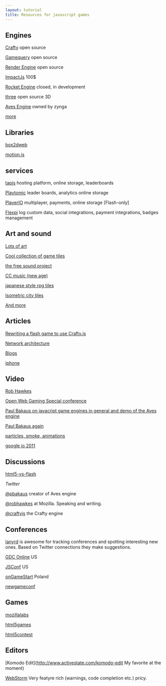 ```yaml
---
layout: tutorial
title: Resources for javascript games
---
```


## Engines

[Crafty](http://craftyjs.com) open source

[Gamequery](http://gamequery.onaluf.org) open source

[Render Engine](http://www.renderengine.com) open source

[ImpactJs](http://impactjs.com) 100$

[Rocket Engine](http://rocketpack.fi/engine) closed, in development

[three](https://github.com/mrdoob/three.js) open source 3D

[Aves Engine](http://www.insidesocialgames.com/2010/09/24/zynga-acquires-dextrose-aves-engine-html5) owned by zynga

[more](https://gist.github.com/768272)

## Libraries

[box2dweb](http://code.google.com/p/box2dweb/)

[motion.js](https://github.com/tmpvar/motionjs)

## services

[tapjs](http://tapjs.com) hosting platform, online storage, leaderboards

[Playtomic](http://playtomic.com/api/html5) leader boards, analytics online storage

[PlayerIO](http://playerio.com) multiplayer, payments, online storage [Flash-only]

[Flexpi](http://flexpi.com) log custom data, social integrations, payment integrations, badges management

## Art and sound

[Lots of art](http://opengameart.org/)

[Cool collection of game tiles](http://www.lostgarden.com/search/label/free%20game%20graphics)

[the free sound project](http://www.freesound.org/)

[CC music (new age)](http://www.vincentbernay.com/oursvincemusic/en/free-music/around.html)

[japanese style rpg tiles](http://untamed.wild-refuge.net/rpgxp.php)

[Isometric city tiles](http://www.vectorstock.com/artist-portfolio/maraga/most-downloaded/1)

[And more](http://gamedev.stackexchange.com/questions/20/where-can-i-find-free-sprites-and-images)

## Articles

[Rewriting a flash game to use Crafty.js](http://joshblog.net/2011/01/11/flash-to-html5-javascript-game-conversion-gridshock/)

[Network architecture](http://udn.epicgames.com/Three/NetworkingOverview.html)

[Blogs](http://gamedev.stackexchange.com/questions/3223/game-development-blogs)

[iphone](http://sixrevisions.com/web-development/html5-iphone-app/)

## Video

[Rob Hawkes](http://marakana.com/forums/html5/general/387.html)

[Open Web Gaming Special conference](http://lanyrd.com/2010/gameonlondon/schedule/)

[Paul Bakaus on javacript game engines in general and demo of the Aves engine](http://www.youtube.com/watch?v=_RRnyChxijA)

[Paul Bakaus again](http://jsconfeu.blip.tv/file/4244325/)

[particles, smoke, animations](http://vimeo.com/22549391)

[google io 2011](http://blog.sethladd.com/2011/05/source-code-slides-and-video-for-html5.html)

## Discussions

[html5-vs-flash](https://www.mochimedia.com/community/forum/topic/html5-vs-flash)

*Twitter*

[@pbakaus](http://twitter.com/#!/pbakaus) creator of Aves engine

[@robhawkes](http://twitter.com/#!/robhawkes) at Mozilla. Speaking and writing.

[@craftyjs](http://twitter.com/#!/craftyjs) the Crafty engine

## Conferences

[lanyrd](http://lanyrd.com) is awesome for tracking conferences and spotting interesting new ones. Based on Twitter connections they make suggestions.

[GDC Online](http://lanyrd.com/2011/gdconline) US

[JSConf](http://lanyrd.com/2011/jsconf) US

[onGameStart](http://lanyrd.com/2011/ongamestart) Poland

[newgameconf](http://www.newgameconf.com/)

## Games

[mozillalabs](https://gaming.mozillalabs.com/games/winners)

[html5games](http://html5games.com/)

[html5contest](http://www.html5contest.com/)

## Editors

[Komodo Edit](http://www.activestate.com/komodo-edit My favorite at the moment)

[WebStorm](http://www.jetbrains.com/webstorm) Very featyre rich (warnings, code completion etc.) pricy.